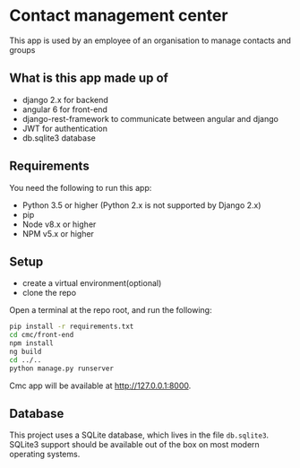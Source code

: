 # Contact management center

This app is used by an employee of an organisation to manage contacts and groups

## What is this app made up of

* django 2.x for backend 
* angular 6 for front-end
* django-rest-framework to communicate between angular and django
* JWT for authentication
* db.sqlite3 database

## Requirements

You need the following to run this app:

* Python 3.5 or higher (Python 2.x is not supported by Django 2.x)
* pip
* Node v8.x or higher
* NPM v5.x or higher

## Setup
* create a virtual environment(optional)
* clone the repo

Open a terminal at the repo root, and run the following:

```bash
pip install -r requirements.txt
cd cmc/front-end
npm install
ng build
cd ../..
python manage.py runserver
```

Cmc app will be available at http://127.0.0.1:8000.

## Database

This project uses a SQLite database, which lives in the file `db.sqlite3`. SQLite3 support should be available out of the box on most modern operating systems. 
